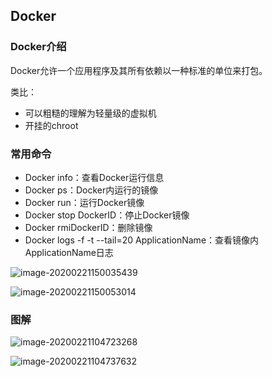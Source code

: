 ## Docker

### Docker介绍

Docker允许一个应用程序及其所有依赖以一种标准的单位来打包。

类比：

-  可以粗糙的理解为轻量级的虚拟机
- 开挂的chroot



### 常用命令

- Docker info：查看Docker运行信息
- Docker ps：Docker内运行的镜像
- Docker run：运行Docker镜像
- Docker stop DockerID：停止Docker镜像
- Docker rmiDockerID：删除镜像
- Docker logs -f -t --tail=20 ApplicationName：查看镜像内ApplicationName日志

![image-20200221150035439](http://jn-hhh.oss-cn-hangzhou.aliyuncs.com/image-20200221150035439.png)

![image-20200221150053014](http://jn-hhh.oss-cn-hangzhou.aliyuncs.com/image-20200221150053014.png)



### 图解

![image-20200221104723268](http://jn-hhh.oss-cn-hangzhou.aliyuncs.com/image-20200221104723268.png)

![image-20200221104737632](http://jn-hhh.oss-cn-hangzhou.aliyuncs.com/image-20200221104737632.png)













